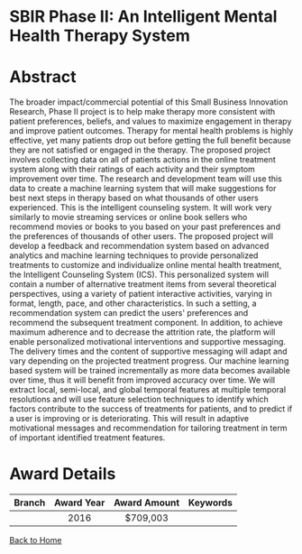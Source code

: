 
SBIR Phase II: An Intelligent Mental Health Therapy System
==========================================================

# Abstract


The broader impact/commercial potential of this Small Business Innovation Research, Phase II project is to help make therapy more consistent with patient preferences, beliefs, and values to maximize engagement in therapy and improve patient outcomes. Therapy for mental health problems is highly effective, yet many patients drop out before getting the full benefit because they are not satisfied or engaged in the therapy. The proposed project involves collecting data on all of patients actions in the online treatment system along with their ratings of each activity and their symptom improvement over time. The research and development team will use this data to create a machine learning system that will make suggestions for best next steps in therapy based on what thousands of other users experienced. This is the intelligent counseling system. It will work very similarly to movie streaming services or online book sellers who recommend movies or books to you based on your past preferences and the preferences of thousands of other users. The proposed project will develop a feedback and recommendation system based on advanced analytics and machine learning techniques to provide personalized treatments to customize and individualize online mental health treatment, the Intelligent Counseling System (ICS). This personalized system will contain a number of alternative treatment items from several theoretical perspectives, using a variety of patient interactive activities, varying in format, length, pace, and other characteristics. In such a setting, a recommendation system can predict the users' preferences and recommend the subsequent treatment component. In addition, to achieve maximum adherence and to decrease the attrition rate, the platform will enable personalized motivational interventions and supportive messaging. The delivery times and the content of supportive messaging will adapt and vary depending on the projected treatment progress. Our machine learning based system will be trained incrementally as more data becomes available over time, thus it will benefit from improved accuracy over time. We will extract local, semi-local, and global temporal features at multiple temporal resolutions and will use feature selection techniques to identify which factors contribute to the success of treatments for patients, and to predict if a user is improving or is deteriorating. This will result in adaptive motivational messages and recommendation for tailoring treatment in term of important identified treatment features.  

# Award Details

|Branch|Award Year|Award Amount|Keywords|
| :---: | :---: | :---: | :---: |
||2016|$709,003||
  
  


[Back to Home](https://github.com/chrischow/dod_sbir_awards#262)